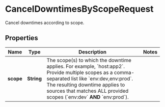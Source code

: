 

# CancelDowntimesByScopeRequest

Cancel downtimes according to scope.

## Properties

Name | Type | Description | Notes
------------ | ------------- | ------------- | -------------
**scope** | **String** | The scope(s) to which the downtime applies. For example, &#x60;host:app2&#x60;. Provide multiple scopes as a comma-separated list like &#x60;env:dev,env:prod&#x60;. The resulting downtime applies to sources that matches ALL provided scopes (&#x60;env:dev&#x60; **AND** &#x60;env:prod&#x60;). | 




